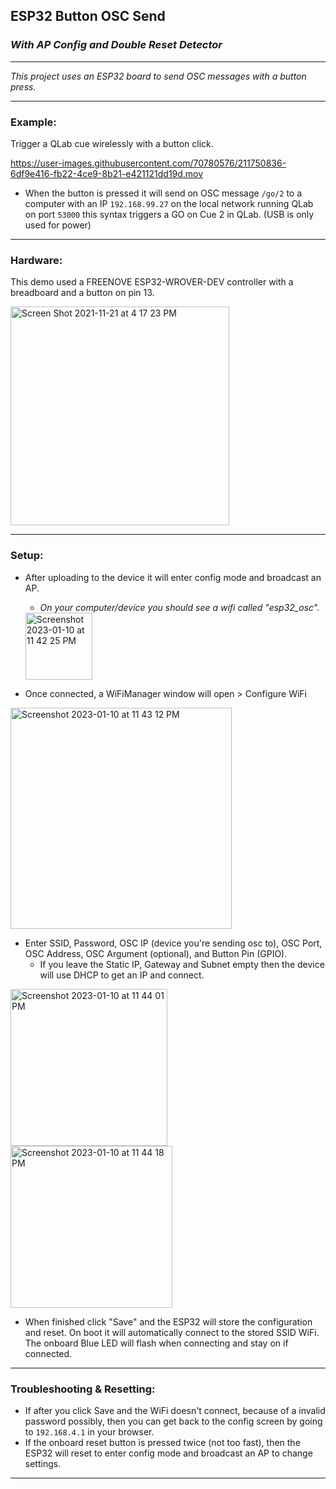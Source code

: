## ESP32 Button OSC Send 
### *With AP Config and Double Reset Detector*

----------
*This project uses an ESP32 board to send OSC messages with a button press.*

----------


###  Example:
Trigger a QLab cue wirelessly with a button click.

https://user-images.githubusercontent.com/70780576/211750836-6df9e416-fb22-4ce9-8b21-e421121dd19d.mov

- When the button is pressed it will send on OSC message `/go/2` to a computer with an IP `192.168.99.27` on the local network running QLab on port `53000` this syntax triggers a GO on Cue 2 in QLab. (USB is only used for power)

----------

### Hardware:
This demo used a FREENOVE ESP32-WROVER-DEV controller with a breadboard and a button on pin 13.

<img width="350" alt="Screen Shot 2021-11-21 at 4 17 23 PM" src="https://user-images.githubusercontent.com/70780576/211749180-fe8243b4-5d29-47b6-8f9b-474f2bcb79a2.jpg">

----

### Setup:

- After uploading to the device it will enter config mode and broadcast an AP. 
  - *On your computer/device you should see a wifi called "esp32_osc".* 
  
  <img width="107" alt="Screenshot 2023-01-10 at 11 42 25 PM" src="https://user-images.githubusercontent.com/70780576/211749751-785e2253-0027-4965-ac81-95733d8a9924.png">


- Once connected, a WiFiManager window will open > Configure WiFi

<img width="354" alt="Screenshot 2023-01-10 at 11 43 12 PM" src="https://user-images.githubusercontent.com/70780576/211749811-9815d346-39fe-4d93-a8d2-504619aad1ff.png">


- Enter SSID, Password, OSC IP (device you're sending osc to), OSC Port, OSC Address, OSC Argument (optional), and Button Pin (GPIO).
   - If you leave the Static IP, Gateway and Subnet empty then the device will use DHCP to get an IP and connect.

<img width="251" alt="Screenshot 2023-01-10 at 11 44 01 PM" src="https://user-images.githubusercontent.com/70780576/211749879-2e751571-6dbf-4514-8a44-4e8d40d11797.png">

<img width="259" alt="Screenshot 2023-01-10 at 11 44 18 PM" src="https://user-images.githubusercontent.com/70780576/211749904-5ab5d3cf-58b2-492b-9c50-04d7a307786b.png">


- When finished click "Save" and the ESP32 will store the configuration and reset. On boot it will automatically connect to the stored SSID WiFi. The onboard Blue LED will flash when connecting and stay on if connected. 

------

### Troubleshooting & Resetting:
- If after you click Save and the WiFi doesn't connect, because of a invalid password possibly, then you can get back to the config screen by going to `192.168.4.1` in your browser.
- If the onboard reset button is pressed twice (not too fast), then the ESP32 will reset to enter config mode and broadcast an AP to change settings.

----


